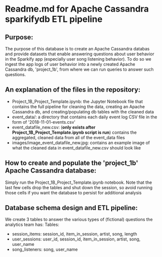 # Readme.md for Apache Cassandra sparkifydb ETL pipeline

## Purpose:
The purpose of this database is to create an Apache Cassandra databas and provide datasets that enable answering questions about user behavior in the Sparkify app (especially user song
listening behavior). To do so we ingest the app logs of user behavior into a newly created Apache Cassandra db, 'project_1b', from where we can run
queries to answer such questions.

## An explanation of the files in the repository:
* Project_1B_Project_Template.ipynb: the Jupyter Notebook file that contains the full pipeline for cleaning the data, creating an Apache Cassandra db, and creating/populating db tables with the cleaned data
* event_data/: a directory that contains each daily event log CSV file in the form of '2018-11-01-events.csv'
* event_datafile_new.csv: (**only exists after Project_1B_Project_Template.ipynb script is run**) contains the aggregated, cleaned data from all of the event_data files
* images/image_event_datafile_new.jpg: contains an example image of what the cleaned data in event_datafile_new.csv should look like

## How to create and populate the 'project_1b' Apache Cassandra database:
Simply run the Project_1B_Project_Template.ipynb notebook. Note that the last few cells drop the tables and shut down the session, so avoid running those cells if you want the database to persist for additional analysis

## Database schema design and ETL pipeline:
We create 3 tables to answer the various types of (fictional) questions the analytics team has:
Tables:
* session_items: session_id, item_in_session, artist, song, length
* user_sessions: user_id, session_id, item_in_session, artist, song, user_name
* song_listeners: song, user_name
